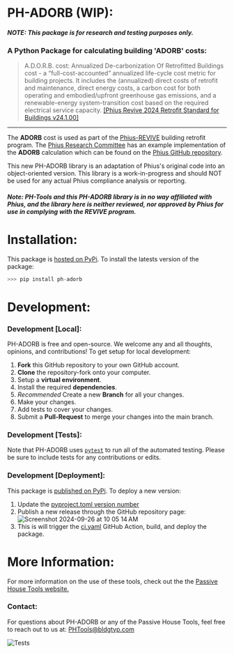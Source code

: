 # PH-ADORB (WIP):
#### *NOTE: This package is for research and testing purposes only.*
### A Python Package for calculating building 'ADORB' costs:


> A.D.O.R.B. cost: Annualized De-carbonization Of Retrofitted Buildings cost - a “full-cost-accounted” 
annualized life-cycle cost metric for building projects. It includes the (annualized) direct costs of 
retrofit and maintenance, direct energy costs, a carbon cost for both operating and embodied/upfront 
greenhouse gas emissions, and a renewable-energy system-transition cost based on the required 
electrical service capacity.
[[Phius Revive 2024 Retrofit Standard for Buildings v24.1.00]](https://www.phius.org/phius-revive-2024-standard-document)

- - - 
The **ADORB** cost is used as part of the  [Phius-REVIVE](https://www.phius.org/phius-revive-2024) building retrofit program. The [Phius Research Committee](https://github.com/Phius-ResearchComittee) has an example implementation of the **ADORB** calculation which can be found on the [Phius GitHub repository](https://github.com/Phius-ResearchComittee/REVIVE/tree/main/REVIVE2024).


This new PH-ADORB library is an adaptation of Phius's original code into an object-oriented version. This library is a work-in-progress and should NOT be used for any actual Phius compliance analysis or reporting. 

#### *Note: PH-Tools and this PH-ADORB library is in no way affiliated with Phius, and the library here is neither reviewed, nor approved by Phius for use in complying with the REVIVE program.*


# Installation:
This package is [hosted on PyPi](https://pypi.org/project/PH-ADORB/). To install the latests version of the package:

```python
>>> pip install ph-adorb
```

# Development:

### Development [Local]:
PH-ADORB is free and open-source. We welcome any and all thoughts, opinions, and contributions! To get setup for local development:
1. **Fork** this GitHub repository to your own GitHub account.
1. **Clone** the repository-fork onto your computer.
1. Setup a **virtual environment**.
1. Install the required **dependencies**.
1. *Recommended* Create a new **Branch** for all your changes.
1. Make your changes.
1. Add tests to cover your changes.
1. Submit a **Pull-Request** to merge your changes into the main branch.

### Development [Tests]:
Note that PH-ADORB uses [`pytest`](https://docs.pytest.org/en/stable/#) to run all of the automated testing. Please be sure to include tests for any contributions or edits.

### Development [Deployment]:
This package is [published on PyPi](https://pypi.org/project/PH-ADORB/). To deploy a new version:
1. Update the [pyproject.toml version number](https://github.com/PH-Tools/PH_ADORB/blob/f3bbed034b91088bd240a36227ffb841afd51859/pyproject.toml#L3)
1. Publish a new release through the GitHub repository page:
![Screenshot 2024-09-26 at 10 05 14 AM](https://github.com/user-attachments/assets/8e831f39-03ee-4704-8a78-f3353960b3ea)
1. This is will trigger the [ci.yaml](https://github.com/PH-Tools/PH_ADORB/blob/main/.github/workflows/ci.yaml) GitHub Action, build, and deploy the package.



# More Information:
For more information on the use of these tools, check out the the [Passive House Tools website.](https://www.PassiveHouseTools.com)

### Contact:
For questions about PH-ADORB or any of the Passive House Tools, feel free to reach out to us at: PHTools@bldgtyp.com


![Tests](https://github.com/PH-Tools/ph_adorb/actions/workflows/ci.yaml/badge.svg)